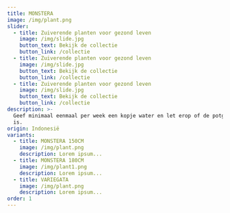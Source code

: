 ```yaml
---
title: MONSTERA
image: /img/plant.png
slider:
  - title: Zuiverende planten voor gezond leven
    image: /img/slide.jpg
    button_text: Bekijk de collectie
    button_link: /collectie
  - title: Zuiverende planten voor gezond leven
    image: /img/slide.jpg
    button_text: Bekijk de collectie
    button_link: /collectie
  - title: Zuiverende planten voor gezond leven
    image: /img/slide.jpg
    button_text: Bekijk de collectie
    button_link: /collectie
description: >-
  Geef minimaal eenmaal per week een kopje water en let erop of de potgrond nat
  is.
origin: Indonesië
variants:
  - title: MONSTERA 150CM
    image: /img/plant.png
    description: Lorem ipsum...
  - title: MONSTERA 180CM
    image: /img/plant1.png
    description: Lorem ipsum...
  - title: VARIEGATA
    image: /img/plant.png
    description: Lorem ipsum...
order: 1
---
```



